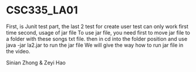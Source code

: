 # CSC335_LA01

First, is Junit test part, the last 2 test for create user test can only work first time
second, usage of jar file
To use jar file, you need first to move jar file to a folder with these songs txt file.
then in cd into the folder position and use java -jar la2.jar to run the jar file
We will give the way how to run jar file in the video.

Sinian Zhong & Zeyi Hao

